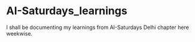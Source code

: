 # AI-Saturdays_learnings
I shall be documenting my learnings from AI-Saturdays Delhi chapter here weekwise.
